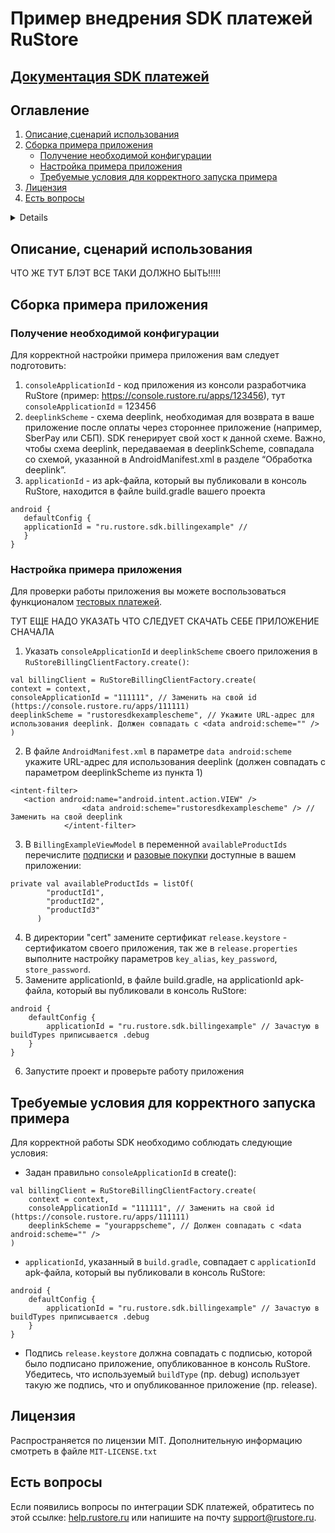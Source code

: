 # Пример внедрения SDK платежей RuStore
## [Документация SDK платежей](https://www.rustore.ru/help/sdk/payments/general)

## Оглавление

1. [Описание,сценарий использования](#Описание-сценарий-использования)
2. [Сборка примера приложения](#Cборка-примера-приложения)
   - [Получение необходимой конфигурации](#Получение-необходимой-конфигурации)
   - [Настройка примера приложения](#Настройка-примера-приложения)
   - [Требуемые условия для корректного запуска примера](#Требуемые-условия-для-корректного-запуска-примера)
3. [Лицензия](#Лицензия)
4. [Есть вопросы](#Есть-вопросы)

<!-- TABLE OF CONTENTS -->
<details>
  <ol>
    <li><a href="#описание-сценарий-использования">Описание, сценарий использования</a></li>
    <li>
      <a href="#сборка-примера-приложения">Сборка примера приложения</a>
      <ul>
        <li><a href="#получение-необходимой-конфигурации">Получение необходимой конфигурации</a></li>
        <li><a href="#настройка-примера-приложения">Настройка примера приложения</a></li>
        <li><a href="#требуемые-условия-для-корректного-запуска-примера">Требуемые условия для корректного запуска примера</a></li>
      </ul>
    </li>
    <li><a href="#лицензия">Лицензия</a></li>
    <li><a href="#есть-вопросы">Есть вопросы</a></li>
  </ol>
</details>


## Описание, сценарий использования
ЧТО ЖЕ ТУТ БЛЭТ ВСЕ ТАКИ ДОЛЖНО БЫТЬ!!!!!

## Сборка примера приложения

### Получение необходимой конфигурации
Для корректной настройки примера приложения вам следует подготовить:

1. `consoleApplicationId` - код приложения из консоли разработчика RuStore (пример: https://console.rustore.ru/apps/123456), тут `consoleApplicationId` = 123456
2. `deeplinkScheme` - cхема deeplink, необходимая для возврата в ваше приложение после оплаты через стороннее приложение (например, SberPay или СБП). SDK генерирует свой хост к данной схеме. Важно, чтобы схема deeplink, передаваемая в deeplinkScheme, совпадала со схемой, указанной в AndroidManifest.xml в разделе “Обработка deeplink”.
3. `applicationId` -  из apk-файла, который вы публиковали в консоль RuStore, находится в файле build.gradle вашего проекта
```
android {
   defaultConfig {
   applicationId = "ru.rustore.sdk.billingexample" // 
   }
}
```

###  Настройка примера приложения
Для проверки работы приложения вы можете воспользоваться функционалом [тестовых платежей](https://www.rustore.ru/help/developers/monetization/sandbox).

ТУТ ЕЩЕ НАДО УКАЗАТЬ ЧТО СЛЕДУЕТ СКАЧАТЬ СЕБЕ ПРИЛОЖЕНИЕ СНАЧАЛА

1. Указать `consoleApplicationId` и `deeplinkScheme` своего приложения в `RuStoreBillingClientFactory.create()`:
```
val billingClient = RuStoreBillingClientFactory.create(
context = context,
consoleApplicationId = "111111", // Заменить на свой id (https://console.rustore.ru/apps/111111)
deeplinkScheme = "rustoresdkexamplescheme", // Укажите URL-адрес для использования deeplink. Должен совпадать с <data android:scheme="" />
)
```
2. В файле `AndroidManifest.xml` в параметре `data android:scheme` укажите URL-адрес для использования deeplink (должен совпадать с параметром deeplinkScheme из пункта 1)
```
<intent-filter>
   <action android:name="android.intent.action.VIEW" />
                <data android:scheme="rustoresdkexamplescheme" /> // Заменить на свой deeplink
            </intent-filter>
```
3. В `BillingExampleViewModel` в переменной `availableProductIds` перечислите [подписки](https://www.rustore.ru/help/developers/monetization/create-app-subscription/) и [разовые покупки](https://www.rustore.ru/help/developers/monetization/create-paid-product-in-application/) доступные в вашем приложении:
```
private val availableProductIds = listOf(
        "productId1",
        "productId2",
        "productId3"
      )
```
4. В директории "cert" замените сертификат `release.keystore` - сертификатом своего приложения, так же в `release.properties` выполните настройку параметров `key_alias`, `key_password`, `store_password`.
5. Замените applicationId, в файле build.gradle, на applicationId apk-файла, который вы публиковали в консоль RuStore:
```
android {
    defaultConfig {
        applicationId = "ru.rustore.sdk.billingexample" // Зачастую в buildTypes приписывается .debug
    }
}
```
6. Запустите проект и проверьте работу приложения

## Требуемые условия для корректного запуска примера

Для корректной работы SDK необходимо соблюдать следующие условия:
- Задан правильно `consoleApplicationId` в create():
```
val billingClient = RuStoreBillingClientFactory.create(
    context = context,
    consoleApplicationId = "111111", // Заменить на свой id (https://console.rustore.ru/apps/111111)
    deeplinkScheme = "yourappscheme", // Должен совпадать с <data android:scheme="" />
)
```
- `applicationId`, указанный в `build.gradle`, совпадает с `applicationId` apk-файла, который вы публиковали в консоль RuStore:
```
android {
    defaultConfig {
        applicationId = "ru.rustore.sdk.billingexample" // Зачастую в buildTypes приписывается .debug
    }
}
```
- Подпись `release.keystore` должна совпадать с подписью, которой было подписано приложение, опубликованное в консоль RuStore. Убедитесь, что используемый `buildType` (пр. debug) использует такую же подпись, что и опубликованное приложение (пр. release).

## Лицензия
Распространяется по лицензии MIT. Дополнительную информацию смотреть в файле `MIT-LICENSE.txt`

## Есть вопросы
Если появились вопросы по интеграции SDK платежей, обратитесь по этой ссылке:
[help.rustore.ru](https://help.rustore.ru/) или напишите на почту support@rustore.ru.
